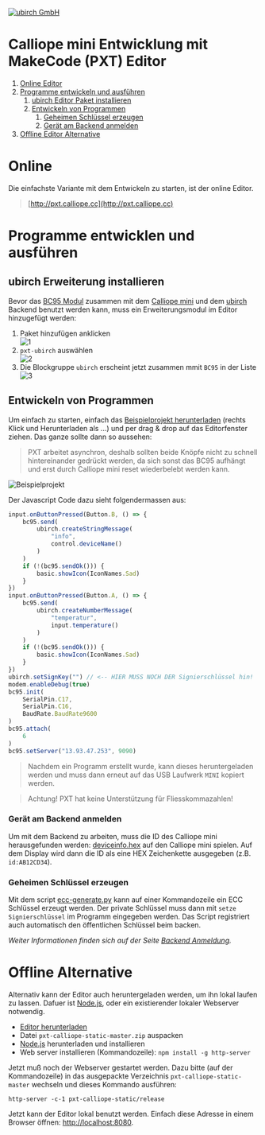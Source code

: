 [![ubirch GmbH](files/ubirch.png)](https://ubirch.com)

# Calliope mini Entwicklung mit MakeCode (PXT) Editor

1. [Online Editor](#online)
2. [Programme entwickeln und ausführen](#programme-entwicklen-und-ausführen)
    1. [ubirch Editor Paket installieren](#ubirch-erweiterung-installieren)
    2. [Entwickeln von Programmen](#entwickeln-von-programmen)
        1. [Geheimen Schlüssel erzeugen](#geheimen-schlüssel-erzeugen)
        2. [Gerät am Backend anmelden](#gerät-am-backend-anmelden)
3. [Offline Editor Alternative](#offline-alternative)
    
# Online 

Die einfachste Variante mit dem Entwickeln zu starten, ist der online Editor.

> [http://pxt.calliope.cc](http://pxt.calliope.cc)

# Programme entwicklen und ausführen

## ubirch Erweiterung installieren

Bevor das [BC95 Modul](http://www.quectel.com/product/bc95.htm) zusammen mit dem [Calliope mini](https://calliope.cc)
und dem [ubirch](http://ubirch.com/) Backend benutzt werden kann, muss ein Erweiterungsmodul im Editor hinzugefügt werden:

1. Paket hinzufügen anklicken<br/>![1](files/de-packet-add.png) 
2. `pxt-ubirch` auswählen<br/>![2](files/de-packet-add-1.png)
3. Die Blockgruppe `ubirch` erscheint jetzt zusammen mmit `BC95` in der Liste<br/>![3](files/de-packet-add-2.png)

## Entwickeln von Programmen

Um einfach zu starten, einfach das [Beispielprojekt herunterladen](https://raw.githubusercontent.com/ubirch/telekom-nbiot-hackathon-2017/master/de-ubirch-NB-IoT-Messaging.hex) (rechts Klick und Herunterladen als ...) und per drag & drop auf das Editorfenster ziehen.
Das ganze sollte dann so aussehen:

>PXT arbeitet asynchron, deshalb sollten beide Knöpfe nicht zu schnell hintereinander gedrückt werden, da sich sonst das
>BC95 aufhängt und erst durch Calliope mini reset wiederbelebt werden kann.

![Beispielprojekt](files/de-example.png)

Der Javascript Code dazu sieht folgendermassen aus:

```typescript
input.onButtonPressed(Button.B, () => {
    bc95.send(
        ubirch.createStringMessage(
            "info",
            control.deviceName()
        )
    )
    if (!(bc95.sendOk())) {
        basic.showIcon(IconNames.Sad)
    }
})
input.onButtonPressed(Button.A, () => {
    bc95.send(
        ubirch.createNumberMessage(
            "temperatur",
            input.temperature()
        )
    )
    if (!(bc95.sendOk())) {
        basic.showIcon(IconNames.Sad)
    }
})
ubirch.setSignKey("") // <-- HIER MUSS NOCH DER Signierschlüssel hin!
modem.enableDebug(true)
bc95.init(
    SerialPin.C17,
    SerialPin.C16,
    BaudRate.BaudRate9600
)
bc95.attach(
    6
)
bc95.setServer("13.93.47.253", 9090)
```

> Nachdem ein Programm erstellt wurde, kann dieses heruntergeladen werden und muss dann erneut auf 
> das USB Laufwerk `MINI` kopiert werden.

> Achtung! PXT hat keine Unterstützung für Fliesskommazahlen!

### Gerät am Backend anmelden

Um mit dem Backend zu arbeiten, muss die ID des Calliope mini herausgefunden werden: [deviceinfo.hex](https://raw.githubusercontent.com/ubirch/telekom-nbiot-hackathon-2017/master/deviceinfo.hex)
auf den Calliope mini spielen. Auf dem Display wird dann die ID als eine HEX Zeichenkette ausgegeben (z.B. `id:AB12CD34`).

### Geheimen Schlüssel erzeugen

Mit dem script [ecc-generate.py](nbiot-cpp-template/ecc-generate.py) kann auf einer Kommandozeile ein ECC Schlüssel
erzeugt werden. Der private Schlüssel muss dann mit `setze Signierschlüssel` im Programm eingegeben werden. Das Script
registriert auch automatisch den öffentlichen Schlüssel beim backen.

*Weiter Informationen finden sich auf der Seite [Backend Anmeldung](de-backend-login.md).*

# Offline Alternative

Alternativ kann der Editor auch heruntergeladen werden, um ihn lokal laufen 
zu lassen. Dafuer ist [Node.js](https://nodejs.org/en/), oder ein existierender
lokaler Webserver notwendig. 

- [Editor herunterladen](https://github.com/calliope-mini/pxt-calliope-static/archive/master.zip)
- Datei `pxt-calliope-static-master.zip` auspacken
- [Node.js](https://nodejs.org/en/) herunterladen und installieren
- Web server installieren (Kommandozeile): `npm install -g http-server`

Jetzt muß noch der Webserver gestartet werden. Dazu bitte (auf der Kommandozeile)
in das ausgepackte Verzeichnis `pxt-calliope-static-master` wechseln und dieses
Kommando ausführen:

```
http-server -c-1 pxt-calliope-static/release
```

Jetzt kann der Editor lokal benutzt werden. Einfach diese Adresse in einem
Browser öffnen: [http://localhost:8080](http://localhost:8080).

